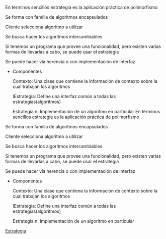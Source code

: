 En términos sencillos estrategia es la aplicación práctica de polimorfismo

Se forma con familia de algoritmos encapsulados

Cliente selecciona algoritmo a utilizar

Se busca hacer los algoritmos intercambiables

Si tenemos un programa que provee una funcionalidad, pero existen varias formas de llevarlas a cabo, se puede usar el estrategia

Se puede hacer vía herencia o con implementación de interfaz

- Componentes
    
    Contexto: Una clase que contiene la información de contexto sobre la cual trabajan los algoritmos
    
    IEstrategia: Define una interfaz común a todas las estrategias(algoritmos)
    
    Estrategia n: Implementación de un algoritmo en particular
En términos sencillos estrategia es la aplicación práctica de polimorfismo

Se forma con familia de algoritmos encapsulados

Cliente selecciona algoritmo a utilizar

Se busca hacer los algoritmos intercambiables

Si tenemos un programa que provee una funcionalidad, pero existen varias formas de llevarlas a cabo, se puede usar el estrategia

Se puede hacer vía herencia o con implementación de interfaz

- Componentes
    
    Contexto: Una clase que contiene la información de contexto sobre la cual trabajan los algoritmos
    
    IEstrategia: Define una interfaz común a todas las estrategias(algoritmos)
    
    Estrategia n: Implementación de un algoritmo en particular
    
[Estrategia](https://www.notion.so/edwin-roman/Patr-n-Estrategia-737d4cf3b25546cdb645530682c3f5c3?pvs=4#6163fc61717d4abfb5d0db89ca66594f)


